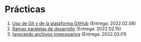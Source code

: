 # Prácticas

1. [Uso de Git y de la plataforma GitHub](./1/README.md) (Entrega: 2022.02.08)
2. [Ramas paralelas de desarrollo](./2/README.md) (Entrega: 2022.02.15)
3. [Ignorando archivos innecesarios](./3/README.md) (Entrega: 2022.03.01)
